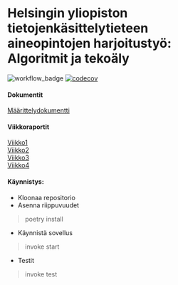 # Helsingin yliopiston tietojenkäsittelytieteen aineopintojen harjoitustyö: Algoritmit ja tekoäly

![workflow_badge](https://github.com/henniseppis/algoritmit-harjoitustyo/actions/workflows/main.yml/badge.svg)
[![codecov](https://codecov.io/gh/henniseppis/algoritmit-harjoitustyo/graph/badge.svg?token=I9G1WW0NU1)](https://codecov.io/gh/henniseppis/algoritmit-harjoitustyo)  

#### Dokumentit
[Määrittelydokumentti](https://github.com/henniseppis/algoritmit-harjoitustyo/blob/main/dokumentaatio/maarittelydokumentti.md)  

#### Viikkoraportit
[Viikko1](https://github.com/henniseppis/algoritmit-harjoitustyo/blob/main/dokumentaatio/viikkoraportit/viikko1.md)  
[Viikko2](https://github.com/henniseppis/algoritmit-harjoitustyo/blob/main/dokumentaatio/viikkoraportit/viikko2.md)  
[Viikko3](https://github.com/henniseppis/algoritmit-harjoitustyo/blob/main/dokumentaatio/viikkoraportit/viikko3.md)  
[Viikko4](https://github.com/henniseppis/algoritmit-harjoitustyo/blob/main/dokumentaatio/viikkoraportit/viikko4.md)


#### Käynnistys:
- Kloonaa repositorio
- Asenna riippuvuudet  
> poetry install

- Käynnistä sovellus
> invoke start

- Testit
> invoke test

